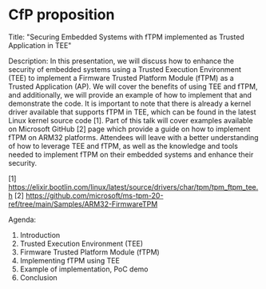 # CfP proposition

Title: "Securing Embedded Systems with fTPM implemented as Trusted Application
in TEE"

Description: In this presentation, we will discuss how to enhance the security
of embedded systems using a Trusted Execution Environment (TEE) to implement a
Firmware Trusted Platform Module (fTPM) as a Trusted Application (AP). We will
cover the benefits of using TEE and fTPM, and additionally, we will provide an
example of how to implement that and demonstrate the code. It is important to
note that there is already a kernel driver available that supports fTPM in TEE,
which can be found in the latest Linux kernel source code [1]. Part of this talk
will cover examples available on Microsoft GitHub [2] page which provide a guide
on how to implement fTPM on ARM32 platforms. Attendees will leave with a better
understanding of how to leverage TEE and fTPM, as well as the knowledge and
tools needed to implement fTPM on their embedded systems and enhance their
security.

[1] <https://elixir.bootlin.com/linux/latest/source/drivers/char/tpm/tpm_ftpm_tee.h>
[2] <https://github.com/microsoft/ms-tpm-20-ref/tree/main/Samples/ARM32-FirmwareTPM>

Agenda:

1. Introduction
2. Trusted Execution Environment (TEE)
3. Firmware Trusted Platform Module (fTPM)
4. Implementing fTPM using TEE
5. Example of implementation, PoC demo
6. Conclusion

